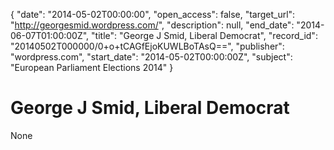 {
  "date": "2014-05-02T00:00:00", 
  "open_access": false, 
  "target_url": "http://georgesmid.wordpress.com/", 
  "description": null, 
  "end_date": "2014-06-07T01:00:00Z", 
  "title": "George J Smid, Liberal Democrat", 
  "record_id": "20140502T000000/0+o+tCAGfEjoKUWLBoTAsQ==", 
  "publisher": "wordpress.com", 
  "start_date": "2014-05-02T00:00:00Z", 
  "subject": "European Parliament Elections 2014"
}

# George J Smid, Liberal Democrat

None